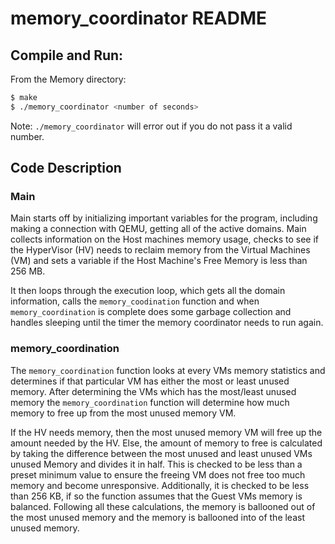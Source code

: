 # memory_coordinator README

## Compile and Run:
From the Memory directory:
```sh
$ make
$ ./memory_coordinator <number of seconds>
```

Note:
`./memory_coordinator` will error out if you do not pass it a valid number.

## Code Description

### Main 

Main starts off by initializing important variables for the program, including making a connection with QEMU, getting all of the active domains. Main collects information on the Host machines memory usage, checks to see if the HyperVisor (HV) needs to reclaim memory from the Virtual Machines (VM) and sets a variable if the Host Machine's Free Memory is less than 256 MB.

It then loops through the execution loop, which gets all the domain information, calls the `memory_coodination` function and when `memory_coordination` is complete does some garbage collection and handles sleeping until the timer the memory coordinator needs to run again.

### memory_coordination

The `memory_coordination` function looks at every VMs memory statistics and determines if that particular VM has either the most or least unused memory. After determining the VMs which has the most/least unused memory the `memory_coordination` function will determine how much memory to free up from the most unused memory VM. 

If the HV needs memory, then the most unused memory VM will free up the amount needed by the HV. Else, the amount of memory to free is calculated by taking the difference between the most unused and least unused VMs unused Memory and divides it in half. This is checked to be less than a preset minimum value to ensure the freeing VM does not free too much memory and become unresponsive. Additionally, it is checked to be less than 256 KB, if so the function assumes that the Guest VMs memory is balanced. Following all these calculations, the memory is ballooned out of the most unused memory and the memory is ballooned into of the least unused memory.